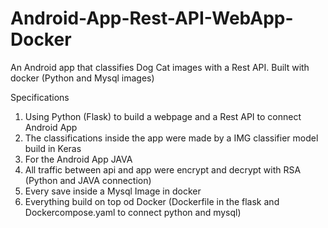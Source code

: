 # Android-App-Rest-API-WebApp-Docker
An Android app that classifies Dog Cat images with a Rest API. Built with docker (Python and Mysql images)

Specifications
1. Using Python (Flask) to build a webpage and a Rest API to connect Android App
2. The classifications inside the app were made by a IMG classifier model build in Keras
3. For the Android App JAVA
4. All traffic between api and app were encrypt and decrypt with RSA (Python and JAVA connection)
5. Every save inside a Mysql Image in docker
6. Everything build on top od Docker (Dockerfile in the flask and Dockercompose.yaml to connect python and mysql)
